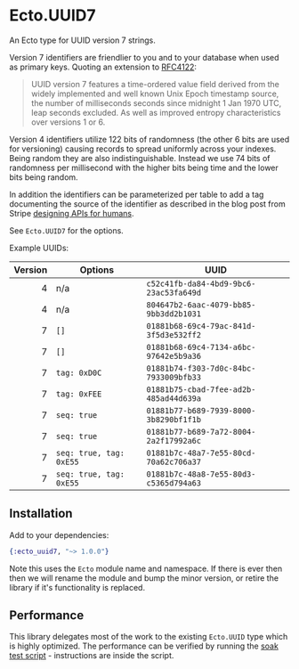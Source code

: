 # Ecto.UUID7

An Ecto type for UUID version 7 strings.

Version 7 identifiers are friendlier to you and to your database when used as
primary keys. Quoting an extension to [RFC4122][rfc]:

> UUID version 7 features a time-ordered value field derived from the widely 
> implemented and well known Unix Epoch timestamp source, the number of 
> milliseconds seconds since midnight 1 Jan 1970 UTC, leap seconds excluded. 
> As well as improved entropy characteristics over versions 1 or 6.

Version 4 identifiers utilize 122 bits of randomness (the other
6 bits are used for versioning) causing records to spread uniformly across
your indexes. Being random they are also indistinguishable. Instead we use 74
bits of randomness per millisecond with the higher bits being time and the 
lower bits being random.

In addition the identifiers can be parameterized per table to add a tag
documenting the source of the identifier as described in the blog post
from Stripe [designing APIs for humans][objectids].

See `Ecto.UUID7` for the options.

Example UUIDs:

| Version | Options                 | UUID                                   |
| ------: | ----------------------- | -------------------------------------- |
| 4       | n/a                     | `c52c41fb-da84-4bd9-9bc6-23ac53fa649d` |
| 4       | n/a                     | `804647b2-6aac-4079-bb85-9bb3dd2b1031` |
| 7       | `[]`                    | `01881b68-69c4-79ac-841d-3f5d3e532ff2` |
| 7       | `[]`                    | `01881b68-69c4-7134-a6bc-97642e5b9a36` |
| 7       | `tag: 0xD0C`            | `01881b74-f303-7d0c-84bc-7933009bfb33` |
| 7       | `tag: 0xFEE`            | `01881b75-cbad-7fee-ad2b-485ad44d639a` |
| 7       | `seq: true`             | `01881b77-b689-7939-8000-3b8290bf1f1b` |
| 7       | `seq: true`             | `01881b77-b689-7a72-8004-2a2f17992a6c` |
| 7       | `seq: true, tag: 0xE55` | `01881b7c-48a7-7e55-80cd-70a62c706a37` |
| 7       | `seq: true, tag: 0xE55` | `01881b7c-48a8-7e55-80d3-c5365d794a63` |


## Installation

Add to your dependencies:

```elixir
{:ecto_uuid7, "~> 1.0.0"}
```

Note this uses the `Ecto` module name and namespace. If there is ever then
then we will rename the module and bump the minor version, or retire the
library if it's functionality is replaced.

## Performance

This library delegates most of the work to the existing `Ecto.UUID` type
which is highly optimized. The performance can be verified by running
the [soak test script](soak.exs) - instructions are inside the script.


[objectids]: https://dev.to/stripe/designing-apis-for-humans-object-ids-3o5a
[rfc]: https://datatracker.ietf.org/doc/html/draft-peabody-dispatch-new-uuid-format#name-uuid-version-7